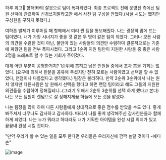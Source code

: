 하루 회고
항해99의 잘못으로 팀이 폭파되었다.
최종 프로젝트 전에 운영진 측에선 팀원 선택에 관련하여 신경쓰지말라고만 해서 사전 팀 구성을 안했다.(사실 시도는 했지만 구성원을 구하지 못했다.)

여하튼 발제가 이루어질 때 항해에서 미리 짠 팀을 통보해줬다. 나는 굉장히 맘에 드는 팀이였다. 내가 가장 시너지가 좋을 것 같은 두 명이 같은 팀이 되었다. 그러나 모든 사람의 의견을 수렴한 것이 아닌, 불만이 있는 사람들의 의견만 수렴하여 결론적으로는 기존에 짜줬던 팀을 전부 폭파시켰다. 그리고 1순위 지원 팀만이 지원한 사람들 중 좋은 사람 2명을 드래프트 할 수 있는 기회가 주어졌다.

대체 어떤 부분이 공평한거지? 1순위에 뽑히고 남은 인원들 중에서 조차 뽑을 기회는 없었다. (요구에 의해서 한분을 공유해 주셨지만 전혀 모르는 사람이였고 선택을 할 수 없었다, 랜덤이나 다름없다고 생각했다.)
팀장은 불리하다. 만약 2순위 3순위에서 나는 원치 않지만 다른사람은 날 원해서 선택을 했다고 하면 랜덤 팀이라고 해도 그들의 지원한 의견들을 수렴하여 정해질테니..(그러기 위해서 2순위 3순위를 선택 하게 했다고 본다) 나는 모든 팀원이 랜덤으로 잘 정해지게끔 하늘에 모든 것을 맡겼다.


나는 팀장을 많이 하여 다른 사람들에게 상대적으로 좋은 점수를 받았을 수도 있다. 좋게 봐주셔서 너무나도 감사하고 감사하다. 따라서 나를 좋게 생각해주신 감사한분들과 함께하게 되었다. 나는 누가 뭐라고 하더라도 내가 기획한 아이템을 완성 시킬 의지가 있고 끝끝내 완성 시킬 것이다.

"만약 우리가 할 수 있는 일을 모두 한다면 우리들은 우리자신에 깜짝 놀랄 것이다 -에디슨"
 
 
 ![image](https://user-images.githubusercontent.com/80080041/126828203-cb969521-c2b4-4e83-aa66-00b1c3c326b2.png)
